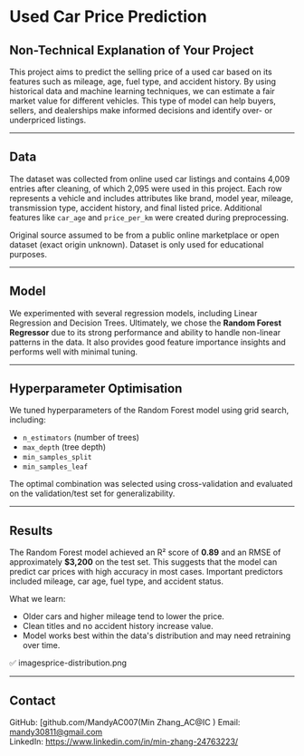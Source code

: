 
# Used Car Price Prediction

## Non-Technical Explanation of Your Project

This project aims to predict the selling price of a used car based on its features such as mileage, age, fuel type, and accident history. By using historical data and machine learning techniques, we can estimate a fair market value for different vehicles. This type of model can help buyers, sellers, and dealerships make informed decisions and identify over- or underpriced listings.

---

## Data

The dataset was collected from online used car listings and contains 4,009 entries after cleaning, of which 2,095 were used in this project. Each row represents a vehicle and includes attributes like brand, model year, mileage, transmission type, accident history, and final listed price. Additional features like `car_age` and `price_per_km` were created during preprocessing.

Original source assumed to be from a public online marketplace or open dataset (exact origin unknown). Dataset is only used for educational purposes.

---

## Model

We experimented with several regression models, including Linear Regression and Decision Trees. Ultimately, we chose the **Random Forest Regressor** due to its strong performance and ability to handle non-linear patterns in the data. It also provides good feature importance insights and performs well with minimal tuning.

---

## Hyperparameter Optimisation

We tuned hyperparameters of the Random Forest model using grid search, including:
- `n_estimators` (number of trees)
- `max_depth` (tree depth)
- `min_samples_split`
- `min_samples_leaf`

The optimal combination was selected using cross-validation and evaluated on the validation/test set for generalizability.

---

## Results

The Random Forest model achieved an R² score of **0.89** and an RMSE of approximately **$3,200** on the test set. This suggests that the model can predict car prices with high accuracy in most cases. Important predictors included mileage, car age, fuel type, and accident status.

What we learn:
- Older cars and higher mileage tend to lower the price.
- Clean titles and no accident history increase value.
- Model works best within the data's distribution and may need retraining over time.


✅ imagesprice-distribution.png



---

## Contact

GitHub: [github.com/MandyAC007(Min Zhang_AC@IC )
Email: mandy30811@gmail.com  
LinkedIn: https://www.linkedin.com/in/min-zhang-24763223/



